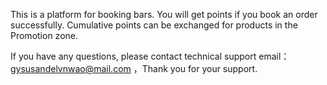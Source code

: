 This is a platform for booking bars. You will get points if you book an order successfully. Cumulative points can be exchanged for products in the Promotion zone.

If you have any questions, please contact technical support email： gysusandelvnwao@mail.com ，Thank you for your support.
